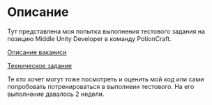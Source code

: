 # Описание

Тут представлена моя попытка выполнения тестового задания на позицию Middle Unity Developer в команду PotionCraft.

[Описание ваканиси](vacancy.md)

[Техническое задание](Тестовое_задание–UnityDeveloper(PotionCraft).pdf)

Те кто хочет могут тоже посмотреть и оценить мой код или сами попробовать потренироваться в выполнеии тестового. На его выполнение давалось 2 недели.
